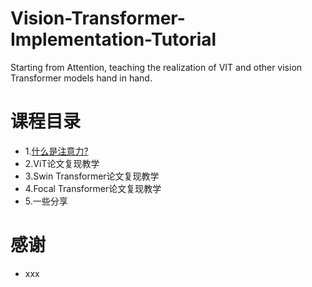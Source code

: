 # Vision-Transformer-Implementation-Tutorial
Starting from Attention, teaching the realization of VIT and other vision Transformer models hand in hand.

# 课程目录

- 1.<a href="https://github.com/cjh3020889729/Vision-Transformer-Implementation-Tutorial/tree/main/1.%E4%BB%80%E4%B9%88%E6%98%AF%E6%B3%A8%E6%84%8F%E5%8A%9B">什么是注意力?</a>
- 2.ViT论文复现教学
- 3.Swin Transformer论文复现教学
- 4.Focal Transformer论文复现教学
- 5.一些分享

# 感谢

- xxx
